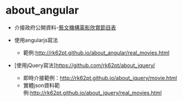 # about_angular

* 介接政府公開資料-[藝文機構電影欣賞節目表](http://data.gov.tw/node/6010/)

* 使用angularjs寫法
    * 範例:http://rk62pt.github.io/about_angular/real_movies.html
 
* [使用jQuery寫法]https://github.com/rk62pt/about_jquery/ 
    * 即時介接範例：http://rk62pt.github.io/about_jquery/movie.html
    * 實體json資料範例:http://rk62pt.github.io/about_jquery/real_movies.html
